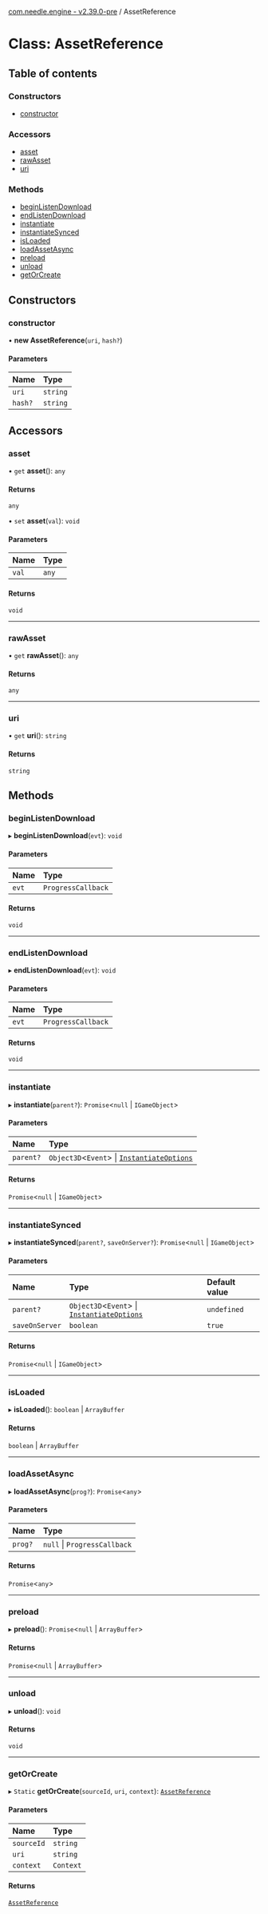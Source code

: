 [com.needle.engine - v2.39.0-pre](../README.md) / AssetReference

# Class: AssetReference

## Table of contents

### Constructors

- [constructor](AssetReference.md#constructor)

### Accessors

- [asset](AssetReference.md#asset)
- [rawAsset](AssetReference.md#rawasset)
- [uri](AssetReference.md#uri)

### Methods

- [beginListenDownload](AssetReference.md#beginlistendownload)
- [endListenDownload](AssetReference.md#endlistendownload)
- [instantiate](AssetReference.md#instantiate)
- [instantiateSynced](AssetReference.md#instantiatesynced)
- [isLoaded](AssetReference.md#isloaded)
- [loadAssetAsync](AssetReference.md#loadassetasync)
- [preload](AssetReference.md#preload)
- [unload](AssetReference.md#unload)
- [getOrCreate](AssetReference.md#getorcreate)

## Constructors

### constructor

• **new AssetReference**(`uri`, `hash?`)

#### Parameters

| Name | Type |
| :------ | :------ |
| `uri` | `string` |
| `hash?` | `string` |

## Accessors

### asset

• `get` **asset**(): `any`

#### Returns

`any`

• `set` **asset**(`val`): `void`

#### Parameters

| Name | Type |
| :------ | :------ |
| `val` | `any` |

#### Returns

`void`

___

### rawAsset

• `get` **rawAsset**(): `any`

#### Returns

`any`

___

### uri

• `get` **uri**(): `string`

#### Returns

`string`

## Methods

### beginListenDownload

▸ **beginListenDownload**(`evt`): `void`

#### Parameters

| Name | Type |
| :------ | :------ |
| `evt` | `ProgressCallback` |

#### Returns

`void`

___

### endListenDownload

▸ **endListenDownload**(`evt`): `void`

#### Parameters

| Name | Type |
| :------ | :------ |
| `evt` | `ProgressCallback` |

#### Returns

`void`

___

### instantiate

▸ **instantiate**(`parent?`): `Promise`<``null`` \| `IGameObject`\>

#### Parameters

| Name | Type |
| :------ | :------ |
| `parent?` | `Object3D`<`Event`\> \| [`InstantiateOptions`](InstantiateOptions.md) |

#### Returns

`Promise`<``null`` \| `IGameObject`\>

___

### instantiateSynced

▸ **instantiateSynced**(`parent?`, `saveOnServer?`): `Promise`<``null`` \| `IGameObject`\>

#### Parameters

| Name | Type | Default value |
| :------ | :------ | :------ |
| `parent?` | `Object3D`<`Event`\> \| [`InstantiateOptions`](InstantiateOptions.md) | `undefined` |
| `saveOnServer` | `boolean` | `true` |

#### Returns

`Promise`<``null`` \| `IGameObject`\>

___

### isLoaded

▸ **isLoaded**(): `boolean` \| `ArrayBuffer`

#### Returns

`boolean` \| `ArrayBuffer`

___

### loadAssetAsync

▸ **loadAssetAsync**(`prog?`): `Promise`<`any`\>

#### Parameters

| Name | Type |
| :------ | :------ |
| `prog?` | ``null`` \| `ProgressCallback` |

#### Returns

`Promise`<`any`\>

___

### preload

▸ **preload**(): `Promise`<``null`` \| `ArrayBuffer`\>

#### Returns

`Promise`<``null`` \| `ArrayBuffer`\>

___

### unload

▸ **unload**(): `void`

#### Returns

`void`

___

### getOrCreate

▸ `Static` **getOrCreate**(`sourceId`, `uri`, `context`): [`AssetReference`](AssetReference.md)

#### Parameters

| Name | Type |
| :------ | :------ |
| `sourceId` | `string` |
| `uri` | `string` |
| `context` | `Context` |

#### Returns

[`AssetReference`](AssetReference.md)
